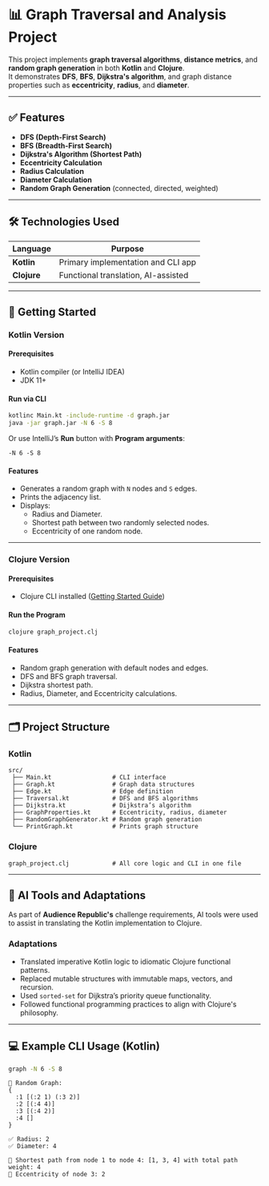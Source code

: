 
# 📊 Graph Traversal and Analysis Project

This project implements **graph traversal algorithms**, **distance metrics**, and **random graph generation** in both **Kotlin** and **Clojure**.  
It demonstrates **DFS**, **BFS**, **Dijkstra's algorithm**, and graph distance properties such as **eccentricity**, **radius**, and **diameter**.

---

## ✅ Features

- **DFS (Depth-First Search)**
- **BFS (Breadth-First Search)**
- **Dijkstra's Algorithm (Shortest Path)**
- **Eccentricity Calculation**
- **Radius Calculation**
- **Diameter Calculation**
- **Random Graph Generation** (connected, directed, weighted)

---

## 🛠️ Technologies Used

| Language   | Purpose                              |
|------------|--------------------------------------|
| **Kotlin** | Primary implementation and CLI app   |
| **Clojure**| Functional translation, AI-assisted  |

---

## 🚀 Getting Started

### Kotlin Version

#### Prerequisites
- Kotlin compiler (or IntelliJ IDEA)
- JDK 11+

#### Run via CLI
```bash
kotlinc Main.kt -include-runtime -d graph.jar
java -jar graph.jar -N 6 -S 8
```

Or use IntelliJ’s **Run** button with **Program arguments**:
```
-N 6 -S 8
```

#### Features
- Generates a random graph with `N` nodes and `S` edges.
- Prints the adjacency list.
- Displays:
  - Radius and Diameter.
  - Shortest path between two randomly selected nodes.
  - Eccentricity of one random node.

---

### Clojure Version

#### Prerequisites
- Clojure CLI installed ([Getting Started Guide](https://clojure.org/guides/getting_started))

#### Run the Program
```bash
clojure graph_project.clj
```

#### Features
- Random graph generation with default nodes and edges.
- DFS and BFS graph traversal.
- Dijkstra shortest path.
- Radius, Diameter, and Eccentricity calculations.

---

## 🗂️ Project Structure

### Kotlin
```
src/
 ├── Main.kt                 # CLI interface
 ├── Graph.kt                # Graph data structures
 ├── Edge.kt                 # Edge definition
 ├── Traversal.kt            # DFS and BFS algorithms
 ├── Dijkstra.kt             # Dijkstra’s algorithm
 ├── GraphProperties.kt      # Eccentricity, radius, diameter
 ├── RandomGraphGenerator.kt # Random graph generation
 └── PrintGraph.kt           # Prints graph structure
```

### Clojure
```
graph_project.clj            # All core logic and CLI in one file
```

---

## 🤖 AI Tools and Adaptations

As part of **Audience Republic's** challenge requirements, AI tools were used to assist in translating the Kotlin implementation to Clojure.

### Adaptations
- Translated imperative Kotlin logic to idiomatic Clojure functional patterns.
- Replaced mutable structures with immutable maps, vectors, and recursion.
- Used `sorted-set` for Dijkstra’s priority queue functionality.
- Followed functional programming practices to align with Clojure's philosophy.

---

## 💻 Example CLI Usage (Kotlin)

```bash
graph -N 6 -S 8
```

```
📌 Random Graph:
{
  :1 [(:2 1) (:3 2)]
  :2 [(:4 4)]
  :3 [(:4 2)]
  :4 []
}

✅ Radius: 2
✅ Diameter: 4

🔎 Shortest path from node 1 to node 4: [1, 3, 4] with total path weight: 4
🔎 Eccentricity of node 3: 2
```
